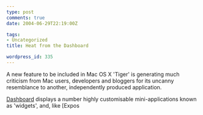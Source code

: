 ```yaml
---
type: post
comments: true
date: 2004-06-29T22:19:00Z

tags:
- Uncategorized
title: Heat from the Dashboard

wordpress_id: 335
---
```


A new feature to be included in Mac OS X 'Tiger' is generating much criticism from Mac users, developers and bloggers for its uncanny resemblance to another, independently produced application. 



	

[Dashboard](http://www.apple.com/macosx/tiger/dashboard.html) displays a number highly customisable mini-applications known as 'widgets', and, like [Expos
